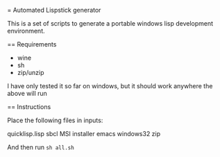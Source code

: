 = Automated Lispstick generator

This is a set of scripts to generate a portable windows lisp development
environment.

== Requirements

* wine
* sh
* zip/unzip

I have only tested it so far on windows, but it should work anywhere the above
will run

== Instructions

Place the following files in inputs:

quicklisp.lisp
sbcl MSI installer
emacs windows32 zip

And then run `sh all.sh`
